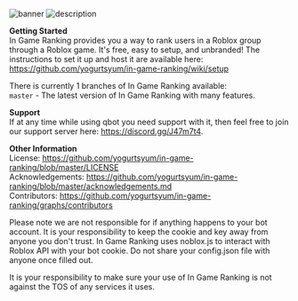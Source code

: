 ![banner](https://i.gyazo.com/b8a8c4e370ebd880abdcd7e9f1fad19e.png)
![description](https://i.gyazo.com/98b3aca8ea1a649dac74cc79dbd71ca1.png)

**Getting Started**  
In Game Ranking provides you a way to rank users in a Roblox group through a Roblox game. It's free, easy to setup, and unbranded! The instructions to set it up and host it are available here: https://github.com/yogurtsyum/in-game-ranking/wiki/setup

There is currently 1 branches of In Game Ranking available:  
`master` - The latest version of In Game Ranking with many features.

**Support**   
If at any time while using qbot you need support with it, then feel free to join our support server here: https://discord.gg/J47m7t4.

**Other Information**   
License: https://github.com/yogurtsyum/in-game-ranking/blob/master/LICENSE  
Acknowledgements: https://github.com/yogurtsyum/in-game-ranking/blob/master/acknowledgements.md  
Contributors: https://github.com/yogurtsyum/in-game-ranking/graphs/contributors   

Please note we are not responsible for if anything happens to your bot account. It is your responsibility to keep the cookie and key away from anyone you don't trust. In Game Ranking uses noblox.js to interact with Roblox API with your bot cookie. Do not share your config.json file with anyone once filled out.

It is your responsibility to make sure your use of In Game Ranking is not against the TOS of any services it uses.
